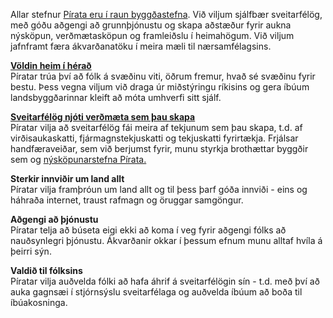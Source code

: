 Allar stefnur [Pírata eru í raun byggðastefna](https://piratar.is/kosningastefna/). Við viljum sjálfbær sveitarfélög, með góðu aðgengi að grunnþjónustu og skapa aðstæður fyrir aukna nýsköpun, verðmætasköpun og framleiðslu í heimahögum. Við viljum jafnframt færa ákvarðanatöku í meira mæli til nærsamfélagsins.

[**Völdin heim í hérað**](https://www.visir.is/g/20212145006d/voldin-heim-i-herad) <br/>
Píratar trúa því að fólk á svæðinu viti, öðrum fremur, hvað sé svæðinu fyrir bestu. Þess vegna viljum við draga úr miðstýringu ríkisins og gera íbúum landsbyggðarinnar kleift að móta umhverfi sitt sjálf.

[**Sveitarfélög njóti verðmæta sem þau skapa**](https://www.visir.is/g/20212144784d/hvar-munu-milljon-islendingar-bua-) <br/>
Píratar vilja að sveitarfélög fái meira af tekjunum sem þau skapa, t.d. af virðisaukaskatti, fjármagnstekjuskatti og tekjuskatti fyrirtækja. Frjálsar handfæraveiðar, sem við berjumst fyrir, munu styrkja brothættar byggðir sem og [nýsköpunarstefna Pírata.](https://piratar.is/kosningastefna/)

**Sterkir innviðir um land allt** <br/>
Píratar vilja framþróun um land allt og til þess þarf góða innviði - eins og háhraða internet, traust rafmagn og öruggar samgöngur.

**Aðgengi að þjónustu** <br/>
Píratar telja að búseta eigi ekki að koma í veg fyrir aðgengi fólks að nauðsynlegri þjónustu. Ákvarðanir okkar í þessum efnum munu alltaf hvíla á þeirri sýn.

**Valdið til fólksins** <br/>
Píratar vilja auðvelda fólki að hafa áhrif á sveitarfélögin sín - t.d. með því að auka gagnsæi í stjórnsýslu sveitarfélaga og auðvelda íbúum að boða til íbúakosninga.
